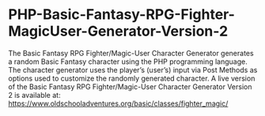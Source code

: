 # PHP-Basic-Fantasy-RPG-Fighter-MagicUser-Generator-Version-2
The Basic Fantasy RPG Fighter/Magic-User Character Generator generates a random Basic Fantasy character using the PHP programming language. The character generator uses the player’s (user’s) input via Post Methods as options used to customize the randomly generated character.  A live version of the Basic Fantasy RPG Fighter/Magic-User Character Generator Version 2 is available at: https://www.oldschooladventures.org/basic/classes/fighter_magic/
